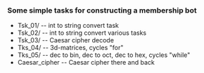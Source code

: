 ### Some simple tasks for constructing a membership bot

* Tsk_01/ -- int to string convert task
* Tsk_02/ -- int to string convert various tasks
* Tsk_03/ -- Caesar cipher decode
* Tks_04/ -- 3d-matrices, cycles "for"
* Tks_05/ -- dec to bin, dec to oct, dec to hex, cycles "while"
* Caesar_cipher -- Caesar cipher there and back
